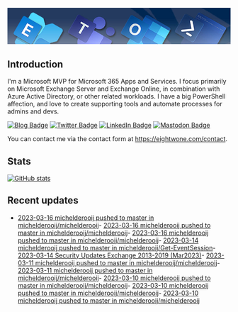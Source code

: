 ![Banner](assets/Metro_v6_Banner_GitHub.jpg)

## Introduction
I'm a Microsoft MVP for Microsoft 365 Apps and Services. I focus primarily on Microsoft Exchange Server and Exchange Online, 
in combination with Azure Active Directory, or other related workloads. I have a big PowerShell affection, and love to create 
supporting tools and automate processes for admins and devs.

<a href="https://eightwone.com"><img src="https://img.shields.io/badge/-Blog-blue?style=for-the-badge&logo=wordpress&logoColor=white" alt="Blog Badge"/></a>
<a href="https://twitter.com/mderooij"><img src="https://img.shields.io/badge/Twitter-blue?style=for-the-badge&logo=twitter&logoColor=white" alt="Twitter Badge"/></a>
<a href="https://nl.linkedin.com/in/michelderooij"><img src="https://img.shields.io/badge/LinkedIn-blue?style=for-the-badge&logo=linkedin&logoColor=white" alt="LinkedIn Badge"/></a>
<a rel="me" href="https://mastodon.cloud/@mderooij"><img src="https://img.shields.io/badge/-Mastodon-blueviolet?style=for-the-badge&logo=mastodon&logoColor=white" alt="Mastodon Badge"/></a>

You can contact me via the contact form at https://eightwone.com/contact.

## Stats
[![GitHub stats](https://github-readme-stats.vercel.app/api?username=michelderooij&theme=dark&show_icons=true)](https://github.com/anuraghazra/github-readme-stats)

## Recent updates
<!-- BLOG-POST-LIST:START -->
- [2023-03-16 michelderooij pushed to master in michelderooij/michelderooij](https://github.com/michelderooij/michelderooij/compare/e53e26e06c...65ce82f658)- [2023-03-16 michelderooij pushed to master in michelderooij/michelderooij](https://github.com/michelderooij/michelderooij/compare/08243c6a61...1603f2a5ba)- [2023-03-16 michelderooij pushed to master in michelderooij/michelderooij](https://github.com/michelderooij/michelderooij/compare/67c8dae532...08243c6a61)- [2023-03-14 michelderooij pushed to master in michelderooij/Get-EventSession](https://github.com/michelderooij/Get-EventSession/compare/1a3f922eb0...526dc5890d)- [2023-03-14 Security Updates Exchange 2013-2019 &lpar;Mar2023&rpar;](https://eightwone.com/2023/03/14/security-updates-exchange-2013-2019-mar2023/)- [2023-03-11 michelderooij pushed to master in michelderooij/michelderooij](https://github.com/michelderooij/michelderooij/compare/7bcb4cc1f5...26d5766524)- [2023-03-11 michelderooij pushed to master in michelderooij/michelderooij](https://github.com/michelderooij/michelderooij/compare/bb5db25cb3...7bcb4cc1f5)- [2023-03-10 michelderooij pushed to master in michelderooij/michelderooij](https://github.com/michelderooij/michelderooij/compare/785f3ea0e5...bb5db25cb3)- [2023-03-10 michelderooij pushed to master in michelderooij/michelderooij](https://github.com/michelderooij/michelderooij/compare/12f0c2b0e9...785f3ea0e5)- [2023-03-10 michelderooij pushed to master in michelderooij/michelderooij](https://github.com/michelderooij/michelderooij/compare/6481a39d2a...12f0c2b0e9)
<!-- BLOG-POST-LIST:END -->
